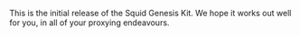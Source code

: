 This is the initial release of the Squid Genesis Kit.
We hope it works out well for you, in all of your proxying
endeavours.
